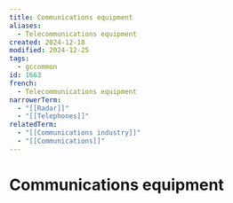 ```yaml
---
title: Communications equipment
aliases:
  - Telecommunications equipment
created: 2024-12-18
modified: 2024-12-25
tags:
  - gccommon
id: 1663
french:
  - Telecommunications equipment
narrowerTerm:
  - "[[Radar]]"
  - "[[Telephones]]"
relatedTerm:
  - "[[Communications industry]]"
  - "[[Communications]]"
---
```

# Communications equipment
